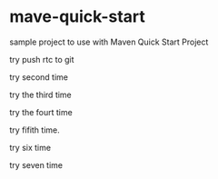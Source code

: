 # mave-quick-start
sample project to use with Maven Quick Start Project


try push rtc to git

try second time

try the third time

try the fourt time

try fifith time.

try six time

try seven time

